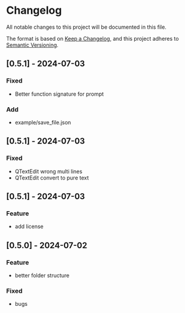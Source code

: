 # Changelog

All notable changes to this project will be documented in this file.

The format is based on [Keep a Changelog](https://keepachangelog.com/en/1.0.0/), 
and this project adheres to [Semantic Versioning](https://semver.org/spec/v2.0.0.html).


## [0.5.1] - 2024-07-03
### Fixed
- Better function signature for prompt

### Add
- example/save_file.json

## [0.5.1] - 2024-07-03
### Fixed
- QTextEdit wrong multi lines
- QTextEdit convert to pure text


## [0.5.1] - 2024-07-03
### Feature
- add license


## [0.5.0] - 2024-07-02

### Feature
- better folder structure

### Fixed
- bugs